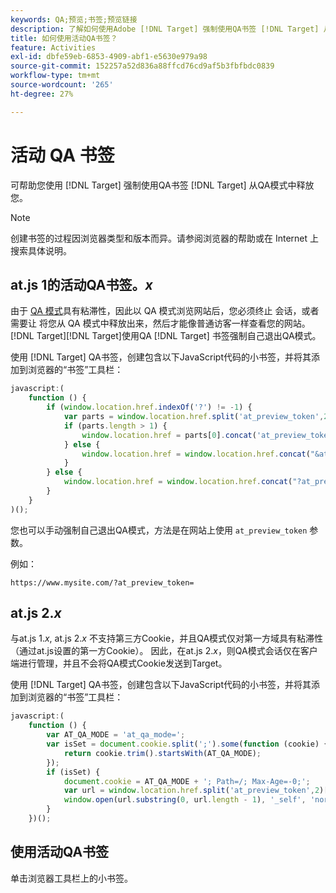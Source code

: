 ```yaml
---
keywords: QA;预览;书签;预览链接
description: 了解如何使用Adobe [!DNL Target] 强制使用QA书签 [!DNL Target] 从QA模式中释放您。
title: 如何使用活动QA书签？
feature: Activities
exl-id: dbfe59eb-6853-4909-abf1-e5630e979a98
source-git-commit: 152257a52d836a88ffcd76cd9af5b3fbfbdc0839
workflow-type: tm+mt
source-wordcount: '265'
ht-degree: 27%

---
```


# 活动 QA 书签

可帮助您使用 [!DNL Target] 强制使用QA书签 [!DNL Target] 从QA模式中释放您。

>[!NOTE]
>
>创建书签的过程因浏览器类型和版本而异。请参阅浏览器的帮助或在 Internet 上搜索具体说明。

## at.js 1的活动QA书签。*x*

由于 [QA 模式](/help/main/c-activities/c-activity-qa/activity-qa.md)具有粘滞性，因此以 QA 模式浏览网站后，您必须终止 会话，或者需要让 将您从 QA 模式中释放出来，然后才能像普通访客一样查看您的网站。[!DNL Target][!DNL Target]使用QA [!DNL Target] 书签强制自己退出QA模式。

使用 [!DNL Target] QA书签，创建包含以下JavaScript代码的小书签，并将其添加到浏览器的“书签”工具栏：

```javascript
javascript:(
    function () {
        if (window.location.href.indexOf('?') != -1) {
            var parts = window.location.href.split('at_preview_token',2);
            if (parts.length > 1) {
                window.location.href = parts[0].concat('at_preview_token=');
            } else {
                window.location.href = window.location.href.concat("&at_preview_token=")
            }
        } else {
            window.location.href = window.location.href.concat("?at_preview_token=")
        }
    }
)();
```

您也可以手动强制自己退出QA模式，方法是在网站上使用 `at_preview_token` 参数。

例如：

`https://www.mysite.com/?at_preview_token=`

## at.js 2.*x*

与at.js 1.*x*, at.js 2.*x* 不支持第三方Cookie，并且QA模式仅对第一方域具有粘滞性（通过at.js设置的第一方Cookie）。 因此，在at.js 2.*x*，则QA模式会话仅在客户端进行管理，并且不会将QA模式Cookie发送到Target。

使用 [!DNL Target] QA书签，创建包含以下JavaScript代码的小书签，并将其添加到浏览器的“书签”工具栏：

```javascript
javascript:(
    function () {
        var AT_QA_MODE = 'at_qa_mode=';
        var isSet = document.cookie.split(';').some(function (cookie) {
            return cookie.trim().startsWith(AT_QA_MODE);
        });
        if (isSet) {
            document.cookie = AT_QA_MODE + '; Path=/; Max-Age=-0;';
            var url = window.location.href.split('at_preview_token',2)[0];
            window.open(url.substring(0, url.length - 1), '_self', 'noreferrer');
        }
    })();
```

## 使用活动QA书签

单击浏览器工具栏上的小书签。
